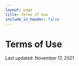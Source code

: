 ```yaml
---
layout: page
title: Terms of Use
include_in_header: false
---
```



# Terms of Use
Last updated: November 17, 2021

